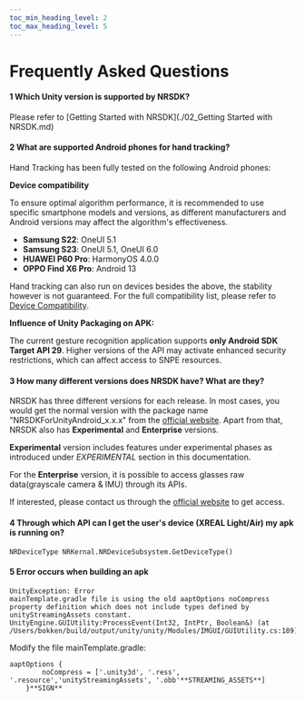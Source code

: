 ```yaml
---
toc_min_heading_level: 2
toc_max_heading_level: 5
---
```

# Frequently Asked Questions

#### 1 Which Unity version is supported by NRSDK?

Please refer to [Getting Started with NRSDK](./02_Getting Started with NRSDK.md)

#### 2 What are supported Android phones for hand tracking?

Hand Tracking has been fully tested on the following Android phones:

**Device compatibility**

To ensure optimal algorithm performance, it is recommended to use specific smartphone models and versions, as different manufacturers and Android versions may affect the algorithm's effectiveness.

- **Samsung S22**: OneUI 5.1
- **Samsung S23**: OneUI 5.1, OneUI 6.0
- **HUAWEI P60 Pro**: HarmonyOS 4.0.0
- **OPPO Find X6 Pro**: Android 13

Hand tracking can also run on devices besides the above, the stability however is not guaranteed. For the full compatibility list, please refer to[ Device Compatibility](https://docs.xreal.com/XREALDevices/Compatibility).

**Influence of Unity Packaging on APK:**

The current gesture recognition application supports **only Android SDK Target API 29**. Higher versions of the API may activate enhanced security restrictions, which can affect access to SNPE resources.

#### **3 How many different versions does NRSDK have? What are they?**

NRSDK has three different versions for each release. In most cases, you would get the normal version with the package name "NRSDKForUnityAndroid_x.x.x" from the [official website](https://developer.xreal.com/download). Apart from that, NRSDK also has **Experimental** and **Enterprise** versions. 

**Experimental** version includes features under experimental phases as introduced under *EXPERIMENTAL* section in this documentation.

For the **Enterprise** version, it is possible to access glasses raw data(grayscale camera & IMU) through its APIs. 

If interested, please contact us through the [official website](https://www.xreal.com/contact-us/) to get access.

#### 4 Through which API can I get the user's device (XREAL Light/Air) my apk is running on?

```
NRDeviceType NRKernal.NRDeviceSubsystem.GetDeviceType()
```

#### 5 Error occurs when building an apk

```
UnityException: Error
mainTemplate.gradle file is using the old aaptOptions noCompress property definition which does not include types defined by unityStreamingAssets constant.
UnityEngine.GUIUtility:ProcessEvent(Int32, IntPtr, Boolean&) (at /Users/bokken/build/output/unity/unity/Modules/IMGUI/GUIUtility.cs:189)
```

Modify the file mainTemplate.gradle: 

```
aaptOptions {
        noCompress = ['.unity3d', '.ress', '.resource','unityStreamingAssets', '.obb'**STREAMING_ASSETS**]
    }**SIGN**
```

